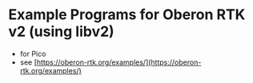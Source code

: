 # Example Programs for Oberon RTK v2 (using libv2)

* for Pico
* see [https://oberon-rtk.org/examples/](https://oberon-rtk.org/examples/)

